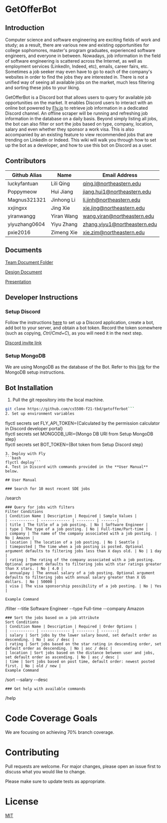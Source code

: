 
# GetOfferBot

## Introduction

Computer science and software engineering are exciting fields of work and study; as a result, there are various new and existing opportunities for college sophomores, master's program graduates, experienced software engineers, and everyone in between. Nowadays, job information in the field of software engineering is scattered across the Internet, as well as employment services (LinkedIn, Indeed, etc), emails, career fairs, etc. Sometimes a job seeker may even have to go to each of the company's websites in order to find the jobs they are interested in. There is not a unified way of seeing all available jobs on the market, much less filtering and sorting these jobs to your liking.

GetOfferBot is a Discord bot that allows users to query for available job opportunities on the market. It enables Discord users to interact with an online bot powered by [Fly.io]([https://fly.io/](https://fly.io/)) to retrieve job information in a dedicated Discord channel. An offline scraper will be running and refreshing job information in the database on a daily basis. Beyond simply listing all jobs, the bot can also filter or sort the jobs based on type, company, location, salary and even whether they sponsor a work visa. This is also accompanied by an existing feature to view recommended jobs that are trending on LinkedIn or Indeed. This wiki will walk you through how to set up the bot as a developer, and how to use this bot on Discord as a user.

## Contributors

| Github Alias | Name | Email Address |  
| ------------- | ----------- | ---------------------------- |  
| luckyfantuan | Lili Qing | [qing.l@northeastern.edu](mailto:qing.l@northeastern.edu) |  
| Poppymeow | Hui Jiang | [jiang.hui1@northeastern.edu](mailto:jiang.hui1@northeastern.edu) |  
| Magnus321321 | Jinhong Li | [li.jinh@northeastern.edu](mailto:li.jinh@northeastern.edu) |  
| xxjingxx | Jing Xie | [xie.jing@northeastern.edu](mailto:xie.jing@northeastern.edu) |  
| yiranwangg | Yiran Wang | [wang.yiran@northeastern.edu](mailto:wang.yiran@northeastern.edu) |  
| yiyuzhang0604 | Yiyu Zhang | [zhang.yiyu1@northeastern.edu](mailto:zhang.yiyu1@northeastern.edu) |  
| pxie2016 | Zimeng Xie | [xie.zim@northeastern.edu](mailto:xie.zim@northeastern.edu) |  

## Documents
[Team Document Folder](https://drive.google.com/drive/folders/1qumKav0J6wYlSWN20D1wMoB0DpaXbNnA?usp=sharing)

[Design Document](https://docs.google.com/document/d/1qZTnP_CzsbbyK67JpjvUq0xAGtNxPXyEOdnjc8I90ak/edit?usp=sharing)

[Presentation](https://docs.google.com/presentation/d/1aNOYvS-qOhKsUIbTvduqPkikfQUFfyYsrBlwRQK_6IY/edit?usp=sharing)

## Developer Instructions

### Setup Discord
Follow the instructions [here](https://www.writebots.com/discord-bot-token/) to set up a Discord application, create a bot, add bot to your server, and obtain a bot token. Record the token somewhere (such as copying, *Ctrl/Cmd+C*), as you will need it in the next step.

[Discord invite link](https://discord.gg/2qs8GDVZmH)

### Setup MongoDB
We are using MongoDB as the database of the Bot. Refer to this [link](https://docs.google.com/document/d/1csfXK2iwvSoEUhY86kXhekMM3bHfVUiO0Kd6eZ-s4Os/edit?usp=sharing) for the MongoDB setup instructions.

## Bot Installation

1. Pull the git repository into the local machine.

```bash  
git clone https://github.com/cs5500-f21-tbd/getofferbot```  
2. Set up environment variables  
```  
flyctl secrets set FLY_API_TOKEN={Calculated by the permission calculator in Discord developer portal}  
flyctl secrets set MONGODB_URI={Mongo DB URI from Setup MongoDB step}  
flyctl secrets set BOT_TOKEN={Bot token from Setup Discord step}
```  
3. Deploy with Fly  
```bash  
flyctl deploy```  
4. Test in Discord with commands provided in the **User Manual** below.  
  
## User Manual  
  
### Search for 10 most recent SDE jobs  
```  
/search
```  
### Query for jobs with filters  
Filter Conditions  
| Condition Name | Description | Required | Sample Values |  
| ----------- | ------------- | -------- | -------|  
| title | The title of a job posting. | No | Software Engineer |  
| type | The type of a job posting. | No | Full-time/Part-time |  
| company | The name of the company associated with a job posting. | No | Amazon |  
| location | The location of a job posting. | No | Seattle |  
| timeposted | The time when a job posting is posted. Optional argument defaults to filtering jobs less than X days old. | No | 1 day |  
| rating | The rating of the company associated with a job posting. Optional argument defaults to filtering jobs with star ratings greater than X stars. | No | 4.0 |  
| annualpay | The annual salary of a job posting. Optional argument defaults to filtering jobs with annual salary greater than X US dollars. | No | 50000 |  
| visa | The visa sponsorship possibility of a job posting. | No | Yes |  
  
Example Command  
```  
/filter --title Software Engineer --type Full-time --company Amazon
```  
### Sort the jobs based on a job attribute  
Sort Conditions  
| Condition Name | Description | Required | Order Options |  
| ----------- | ------------- | -------- | -------|  
| salary | Sort jobs by the lower salary bound, set default order as descending. | No | asc / desc |  
| rating | Sort jobs based on the star rating in descending order, set default order as descending. | No | asc / desc |  
| location | Sort jobs based on the distance between user and jobs, set default order as ascending. | No | asc / desc |  
| time | Sort jobs based on post time, default order: newest posted first. | No | old / new |  
Example Command  
```  
/sort --salary --desc
```  
### Get help with available commands  
```  
/help  

# Code Coverage Goals
We are focusing on achieving 70% branch coverage.

# Contributing
Pull requests are welcome. For major changes, please open an issue first to discuss what you would like to change.

Please make sure to update tests as appropriate.

# License
[MIT]([https://choosealicense.com/licenses/mit/](https://choosealicense.com/licenses/mit/))